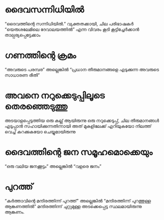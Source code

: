 # ദൈവസന്നിധിയിൽ
“ദൈവത്തിന്റെ സന്നിധിയിൽ.” വ്യക്തതക്കായി, ചില പരിഭാഷകർ “യെരുശലേമിലെ ദേവാലയത്തിൽ” എന്ന വിവരം കൂടി കൂട്ടിച്ചേർക്കാൻ താല്പര്യപ്പെട്ടേക്കാം
# ഗണത്തിന്റെ ക്രമം
“അവരുടെ പരമ്പര” അല്ലെങ്കിൽ “പ്രധാന തീരുമാനങ്ങളെ എടുക്കുന്ന അവരുടെ സാധാരണ രീതി”
# അവനെ നറുക്കെടുപ്പിലൂടെ തെരഞ്ഞെടുത്തു
അടയാളപ്പെടുത്തിയ ഒരു കല്ല് ആയിരുന്നു ഒരു നറുക്കെടുപ്പ്, ചില തീരുമാനങ്ങൾ എടുപ്പാൻ സഹായിക്കുന്നതിന്നായി അത് മുകളിലേക്ക് എറിയുകയോ നിലത്ത് വെച്ച് കറക്കുകയോ ചെയ്യുമായിരുന്നു
# ദൈവത്തിന്റെ ജന സമൂഹമൊക്കെയും
“ഒരു വലിയ ജനക്കൂട്ടം” അല്ലെങ്കിൽ “വളരെ ജനം”
# പുറത്ത്
“കർത്താവിന്റെ മന്ദിരത്തിന്ന് പുറത്ത്” അല്ലെങ്കിൽ “മന്ദിരത്തിന്ന് പുറത്തുള്ള ആങ്കണത്തിൽ” മന്ദിരത്തിന്ന് ചുറ്റുമുള്ള അടക്കെപ്പെട്ട സ്ഥലമായിരുന്നു ആങ്കണം.
